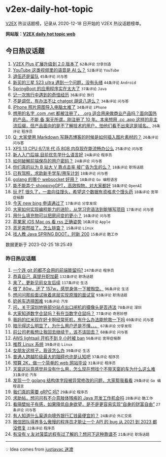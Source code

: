 # v2ex-daily-hot-topic

[V2EX](https://www.v2ex.com/) 热议话题榜，记录从 2020-12-18 日开始的 V2EX 热议话题榜单。

**网站版：[V2EX daily hot topic web](https://boojack.github.io/v2ex-daily-hot-topic-web/)**

## 今日热议话题

<!-- TODAY BEGIN -->

1. [V2EX Plus 扩展升级到 2.0 版本了](https://www.v2ex.com/t/919083) `62条评论` `分享创造`
1. [YouTube 这类视频里的语音是 AI 么？](https://www.v2ex.com/t/919096) `52条评论` `YouTube`
1. [退伍还是留队](https://www.v2ex.com/t/919165) `45条评论` `问与答`
1. [新买的三星 S23 ultra 遇到一个问题，没有头绪](https://www.v2ex.com/t/919070) `44条评论` `Android`
1. [SpringBoot 的应用程序实在太大了](https://www.v2ex.com/t/919133) `37条评论` `Java`
1. [记一次旅行中遇到的奇怪经历](https://www.v2ex.com/t/919054) `36条评论` `旅行`
1. [不是调侃，有办法不让 chatgpt 胡说八道么？](https://www.v2ex.com/t/919068) `34条评论` `问与答`
1. [iPhone 照片原图导入电脑太难了](https://www.v2ex.com/t/919091) `34条评论` `iPhone`
1. [想用的名字 .com .net 都被注册了， .org 适合用来做商业产品吗？面向国外的产品，不能,备,案无所谓，刚注册了 10 年。本来想用 .cc .app 这样的非主流后缀，但产品面向的是不了解技术的用户，怕他们看不出来这是域名。](https://www.v2ex.com/t/919144) `26条评论` `程序员`
1. [Q: 大家使用 Markdown 写静态博客的时候是如何插入图片素材的？](https://www.v2ex.com/t/919130) `26条评论` `问与答`
1. [XPS 13 CPU 6/7/8 代 i5 8GB 内存现在能流畅办公么](https://www.v2ex.com/t/919131) `25条评论` `问与答`
1. [新人入门后端,目前优先学什么语言好](https://www.v2ex.com/t/919163) `24条评论` `程序员`
1. [如何破解前端保存的用户密码？](https://www.v2ex.com/t/919150) `24条评论` `问与答`
1. [你们真的以为 B 站大 V 靠点击率 接广告为生的么？](https://www.v2ex.com/t/919176) `18条评论` `职场话题`
1. [已有驾照，求助新手学车/用车计划](https://www.v2ex.com/t/919151) `18条评论` `问与答`
1. [golang 的哪个 websocket 好用？](https://www.v2ex.com/t/919140) `18条评论` `Go 编程语言`
1. [能不能弄个 shoppingGPT，高效购物，对大家都好](https://www.v2ex.com/t/919077) `18条评论` `OpenAI`
1. [玩 PT 很久了，一直向往馒头，希望这个数据有资格求个馒头药](https://www.v2ex.com/t/919059) `18条评论` `宽带症候群`
1. [今天 new bing 申请通过了](https://www.v2ex.com/t/919122) `17条评论` `分享发现`
1. [大家如何实现编程能力的进阶，从学习完语法到能够写项目](https://www.v2ex.com/t/919109) `17条评论` `问与答`
1. [用什么填充物可以把房间变的更小？](https://www.v2ex.com/t/919181) `16条评论` `问与答`
1. [苹果家 iOS Mac os 看 rss 正确姿势](https://www.v2ex.com/t/919087) `16条评论` `Apple`
1. [蓝牙突然挂了，怎么排查？](https://www.v2ex.com/t/919102) `15条评论` `Linux`
1. [找人教 Java SPRING BOOT，时新 200](https://www.v2ex.com/t/919084) `15条评论` `酷工作`

数据更新于 2023-02-25 18:25:49

<!-- TODAY END -->

### 昨日热议话题

<!-- YESTERDAY BEGIN -->

1. [一个连 git 的都不会用的前端能留吗?](https://www.v2ex.com/t/918735) `247条评论` `程序员`
1. [恭喜自己, 喜提升职加薪](https://www.v2ex.com/t/918911) `132条评论` `职场话题`
1. [来了，更新见前女友后续](https://www.v2ex.com/t/918861) `117条评论` `生活`
1. [借了 80w，还了 157w，感觉身体一下被掏空。](https://www.v2ex.com/t/918767) `96条评论` `生活`
1. [想问问那些面试揪着底层实现原理的面试官](https://www.v2ex.com/t/918788) `93条评论` `职场话题`
1. [奶爸车选择困难](https://www.v2ex.com/t/918728) `91条评论` `汽车`
1. [问，关于深圳地铁部分站点出口闸机的摄像头是否违法](https://www.v2ex.com/t/918831) `78条评论` `深圳`
1. [大家知道数字仓鼠吗？有在当数字仓鼠吗？](https://www.v2ex.com/t/918846) `77条评论` `奇思妙想`
1. [我妈的红米现在好卡啊经常死机，有什么办法能抢救一下吗](https://www.v2ex.com/t/918760) `69条评论` `问与答`
1. [暗示得这么明显了，为什么用户还是不懂。。。](https://www.v2ex.com/t/918819) `67条评论` `分享发现`
1. [前公司老板想让我回去继续干，该不该回去？](https://www.v2ex.com/t/918764) `60条评论` `问与答`
1. [AWS lightsail 开机不到 9 小时被 ban](https://www.v2ex.com/t/918722) `56条评论` `宽带症候群`
1. [推荐 Linux 系统](https://www.v2ex.com/t/918985) `39条评论` `Linux`
1. [女朋友这样子，我该怎么办](https://www.v2ex.com/t/918924) `39条评论` `生活`
1. [普通人跨越阶级最大的阻碍也许是认知吧](https://www.v2ex.com/t/918994) `37条评论` `程序员`
1. [预算 2K，做一个简单的 web 网站毕设](https://www.v2ex.com/t/919001) `31条评论` `程序员`
1. [天窗这玩意感觉并没有什么用，怎么现在想找个不带天窗的车为什么这么难](https://www.v2ex.com/t/918901) `31条评论` `汽车`
1. [发现一个 golang 结构体字段被异常修改的问题，大家帮我看看](https://www.v2ex.com/t/918807) `29条评论` `Go 编程语言`
1. [我们真的需要 gRPC 吗?](https://www.v2ex.com/t/918739) `29条评论` `程序员`
1. [求助帖，想问问有不介意肢体残疾的 Java 开发工作机会吗](https://www.v2ex.com/t/918814) `28条评论` `酷工作`
1. [看隔壁帖子有感，如果降低自身欲望，是不是更容易实现“自身的财富自由”](https://www.v2ex.com/t/918729) `27条评论` `问与答`
1. [有人知道什么渠道向境外银行汇钱最便宜的？](https://www.v2ex.com/t/918818) `24条评论` `外汇交易`
1. [微信团队得养多么傲慢的程序员才能让一个 API 的 bug 从 2021 到 2023 都没修复](https://www.v2ex.com/t/918775) `22条评论` `程序员`
1. [有没有 v 友对菠菜远程有过了解的？想问下这种靠谱不](https://www.v2ex.com/t/919000) `21条评论` `职场话题`

<!-- YESTERDAY END -->

---

💡 Idea comes from [justjavac 迷渡](https://github.com/justjavac/)

